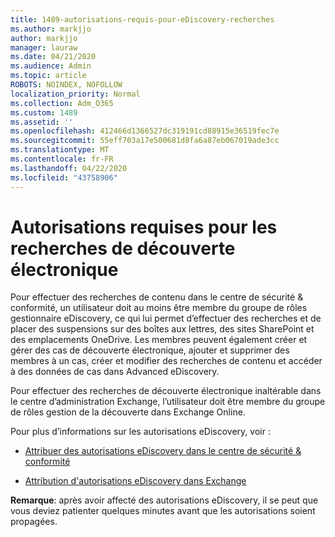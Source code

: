 ```yaml
---
title: 1489-autorisations-requis-pour-eDiscovery-recherches
ms.author: markjjo
author: markjjo
manager: lauraw
ms.date: 04/21/2020
ms.audience: Admin
ms.topic: article
ROBOTS: NOINDEX, NOFOLLOW
localization_priority: Normal
ms.collection: Adm_O365
ms.custom: 1489
ms.assetid: ''
ms.openlocfilehash: 412466d1366527dc319191cd88915e36519fec7e
ms.sourcegitcommit: 55eff703a17e500681d8fa6a87eb067019ade3cc
ms.translationtype: MT
ms.contentlocale: fr-FR
ms.lasthandoff: 04/22/2020
ms.locfileid: "43758906"
---
```

# <a name="permissions-required-for-ediscovery-searches"></a>Autorisations requises pour les recherches de découverte électronique

Pour effectuer des recherches de contenu dans le centre de sécurité & conformité, un utilisateur doit au moins être membre du groupe de rôles gestionnaire eDiscovery, ce qui lui permet d’effectuer des recherches et de placer des suspensions sur des boîtes aux lettres, des sites SharePoint et des emplacements OneDrive. Les membres peuvent également créer et gérer des cas de découverte électronique, ajouter et supprimer des membres à un cas, créer et modifier des recherches de contenu et accéder à des données de cas dans Advanced eDiscovery.

Pour effectuer des recherches de découverte électronique inaltérable dans le centre d’administration Exchange, l’utilisateur doit être membre du groupe de rôles gestion de la découverte dans Exchange Online.

Pour plus d’informations sur les autorisations eDiscovery, voir : 

- [Attribuer des autorisations eDiscovery dans le centre de sécurité & conformité](https://docs.microsoft.com/office365/securitycompliance/assign-ediscovery-permissions)

- [Attribution d'autorisations eDiscovery dans Exchange](https://docs.microsoft.com/exchange/security-and-compliance/in-place-ediscovery/assign-ediscovery-permissions)

**Remarque**: après avoir affecté des autorisations eDiscovery, il se peut que vous deviez patienter quelques minutes avant que les autorisations soient propagées.
